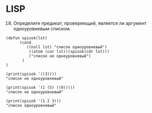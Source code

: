 # LISP

18. Определите предикат, проверяющий, является ли аргумент одноуровневым списком.
```LISP
(defun spisok(lst)
      (cond
         ((null lst) "список одноуровневый")
          ((atom (car lst))(spisok(cdr lst)))
          ("список не одноуровневый")
       )
)

(print(spisok '((3))))
"список не одноуровневый" 

(print(spisok '(1 (5) ((9)))))
"список не одноуровневый" 

(print(spisok '(1 2 3)))
"список одноуровневый" 
